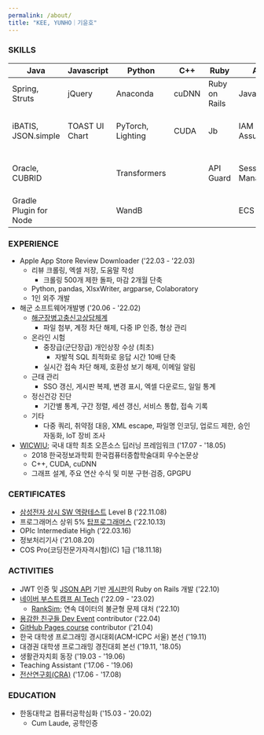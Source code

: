 ```yaml
---
permalink: /about/
title: "KEE, YUNHO｜기윤호"
---
```


### SKILLS

| Java                   | Javascript     | Python            | C++   | Ruby          | AWS             | ETC                                  |
|------------------------|----------------|-------------------|-------|---------------|-----------------|--------------------------------------|
| Spring, Struts         | jQuery         | Anaconda          | cuDNN | Ruby on Rails | Java SDK        | Git, Subversion                      |
| iBATIS, JSON.simple    | TOAST UI Chart | PyTorch, Lighting | CUDA  | Jb            | IAM AssumeRole  | Docker, Azure ML, GitHub Codespaces  |
| Oracle, CUBRID         |                | Transformers      |       | API Guard     | Session Manager | Ubuntu (Windows Subsystem for Linux) |
| Gradle Plugin for Node |                | WandB             |       |               | ECS Fargate     | Apache httpd, Tomcat                 |

### EXPERIENCE

* Apple App Store Review Downloader ('22.03 - '22.03)
    * 리뷰 크롤링, 엑셀 저장, 도움말 작성
        * 크롤링 500개 제한 돌파, 마감 2개월 단축
    * Python, pandas, XlsxWriter, argparse, Colaboratory
    * 1인 외주 개발
* 해군 소프트웨어개발병 ('20.06 - '22.02)
    * [해군장병고충신고상담체계][NDTS]
        * 파일 첨부, 계정 차단 해제, 다중 IP 인증, 형상 관리
    * 온라인 시험
        * 중장급(군단장급) 개인상장 수상 (최초)
            * 자발적 SQL 최적화로 응답 시간 10배 단축
        * 실시간 접속 차단 해제, 호환성 보기 해제, 이메일 알림
    * 근태 관리
        * SSO 갱신, 게시판 복제, 변경 표시, 엑셀 다운로드, 일일 통계
    * 정신건강 진단
        * 기간별 통계, 구간 정렬, 세션 갱신, 서비스 통합, 접속 기록
    * 기타
        * 다중 쿼리, 취약점 대응, XML escape, 파일명 인코딩, 업로드 제한, 승인 자동화, IoT 장비 조사
* [WICWIU][WICWIU]; 국내 대학 최초 오픈소스 딥러닝 프레임워크 ('17.07 - '18.05)
    * 2018 한국정보과학회 한국컴퓨터종합학술대회 우수논문상
    * C++, CUDA, cuDNN
    * 그래프 설계, 주요 연산 수식 및 미분 구현·검증, GPGPU

### CERTIFICATES

* [삼성전자 상시 SW 역량테스트][swexpertacademy] Level B ('22.11.08)
* 프로그래머스 상위 5% [탑프로그래머스][programmers] ('22.10.13)
* OPIc Intermediate High ('22.03.16)
* 정보처리기사 ('21.08.20)
* COS Pro(코딩전문가자격시험)(C) 1급 ('18.11.18)

### ACTIVITIES

* JWT 인증 및 [JSON API][JSON API] 기반 [게시판][angelswing]의 Ruby on Rails 개발 ('22.10)
* [네이버 부스트캠프 AI Tech][boostcamp] ('22.09 - '23.02)
   * [RankSim][RankSim]; 연속 데이터의 불균형 문제 대처 ('22.10) 
* [용감한 친구들 Dev Event][Dev Event] contributor ('22.04)
* [GitHub Pages course][Pages] contributor ('21.04)
* 한국 대학생 프로그래밍 경시대회(ACM-ICPC 서울) 본선 ('19.11)
* 대경권 대학생 프로그래밍 경진대회 본선 ('19.11, '18.05)
* 생활관자치회 동장 ('19.03 - '19.06)
* Teaching Assistant ('17.06 - '19.06)
* [전산연구회(CRA)][CRA] ('17.06 - '17.08)

### EDUCATION

* 한동대학교 컴퓨터공학심화 ('15.03 - '20.02)
    * Cum Laude, 공학인증

[NDTS]: https://ndts.navy.mil.kr/NDTS/index
[WICWIU]: https://github.com/WICWIU/WICWIU
[Dev Event]: https://github.com/brave-people/Dev-Event
[Pages]: https://github.com/githubtraining/github-pages/issues/36
[CRA]: https://cra16.github.io/
[angelswing]: https://github.com/yhkee0404/angelswing
[RankSim]: https://github.com/boostcampaitech4nlp1/level1_semantictextsimilarity_nlp-level1-nlp-11/tree/yhkee0404
[boostcamp]: https://boostcamp.connect.or.kr/program_ai.html
[swexpertacademy]: https://swexpertacademy.com/main/sst/intro.do
[programmers]: https://career.programmers.co.kr/top_programmers/introduce
[JSON API]: https://jsonapi.org/implementations/#server-libraries-ruby
